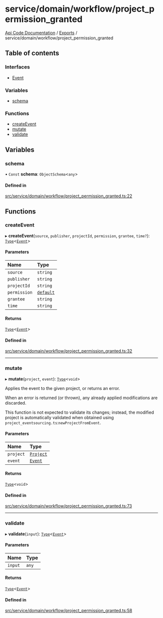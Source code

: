 # service/domain/workflow/project\_permission\_granted
 
[Api Code Documentation](../README.md) / [Exports](../modules.md) / service/domain/workflow/project\_permission\_granted

## Table of contents

### Interfaces

- [Event](../interfaces/service_domain_workflow_project_permission_granted.Event.md)

### Variables

- [schema](service_domain_workflow_project_permission_granted.md#schema)

### Functions

- [createEvent](service_domain_workflow_project_permission_granted.md#createevent)
- [mutate](service_domain_workflow_project_permission_granted.md#mutate)
- [validate](service_domain_workflow_project_permission_granted.md#validate)

## Variables

### schema

• `Const` **schema**: `ObjectSchema`<`any`\>

#### Defined in

[src/service/domain/workflow/project_permission_granted.ts:22](https://github.com/openkfw/TruBudget/blob/95e6f8a/api/src/service/domain/workflow/project_permission_granted.ts#L22)

## Functions

### createEvent

▸ **createEvent**(`source`, `publisher`, `projectId`, `permission`, `grantee`, `time?`): [`Type`](result.md#type)<[`Event`](../interfaces/service_domain_workflow_project_permission_granted.Event.md)\>

#### Parameters

| Name | Type |
| :------ | :------ |
| `source` | `string` |
| `publisher` | `string` |
| `projectId` | `string` |
| `permission` | [`default`](authz_intents.md#default) |
| `grantee` | `string` |
| `time` | `string` |

#### Returns

[`Type`](result.md#type)<[`Event`](../interfaces/service_domain_workflow_project_permission_granted.Event.md)\>

#### Defined in

[src/service/domain/workflow/project_permission_granted.ts:32](https://github.com/openkfw/TruBudget/blob/95e6f8a/api/src/service/domain/workflow/project_permission_granted.ts#L32)

___

### mutate

▸ **mutate**(`project`, `event`): [`Type`](result.md#type)<`void`\>

Applies the event to the given project, or returns an error.

When an error is returned (or thrown), any already applied modifications are
discarded.

This function is not expected to validate its changes; instead, the modified project
is automatically validated when obtained using
`project_eventsourcing.ts`:`newProjectFromEvent`.

#### Parameters

| Name | Type |
| :------ | :------ |
| `project` | [`Project`](../interfaces/service_domain_workflow_project.Project.md) |
| `event` | [`Event`](../interfaces/service_domain_workflow_project_permission_granted.Event.md) |

#### Returns

[`Type`](result.md#type)<`void`\>

#### Defined in

[src/service/domain/workflow/project_permission_granted.ts:73](https://github.com/openkfw/TruBudget/blob/95e6f8a/api/src/service/domain/workflow/project_permission_granted.ts#L73)

___

### validate

▸ **validate**(`input`): [`Type`](result.md#type)<[`Event`](../interfaces/service_domain_workflow_project_permission_granted.Event.md)\>

#### Parameters

| Name | Type |
| :------ | :------ |
| `input` | `any` |

#### Returns

[`Type`](result.md#type)<[`Event`](../interfaces/service_domain_workflow_project_permission_granted.Event.md)\>

#### Defined in

[src/service/domain/workflow/project_permission_granted.ts:58](https://github.com/openkfw/TruBudget/blob/95e6f8a/api/src/service/domain/workflow/project_permission_granted.ts#L58)
